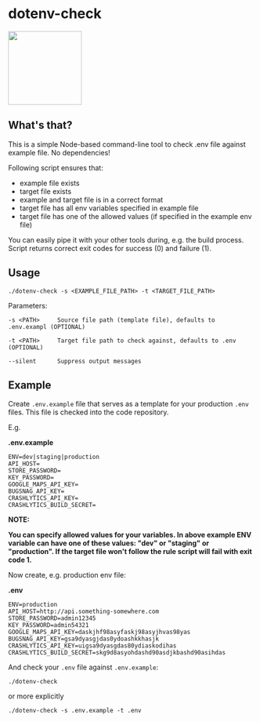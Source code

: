# dotenv-check

<img src="https://user-images.githubusercontent.com/2745825/29663827-5fdb09e0-88cd-11e7-8d68-76cf84d7ce5a.png" width="150">

## What's that?

This is a simple Node-based command-line tool to check .env file against example file. No dependencies!

Following script ensures that:
- example file exists
- target file exists
- example and target file is in a correct format
- target file has all env variables specified in example file
- target file has one of the allowed values (if specified in the example env file)

You can easily pipe it with your other tools during, e.g. the build process. Script returns correct exit codes for success (0) and failure (1). 

## Usage

`./dotenv-check -s <EXAMPLE_FILE_PATH> -t <TARGET_FILE_PATH>`

Parameters:

```Shell
-s <PATH>     Source file path (template file), defaults to .env.exampl (OPTIONAL)

-t <PATH>     Target file path to check against, defaults to .env (OPTIONAL)

--silent      Suppress output messages
```

## Example

Create `.env.example` file that serves as a template for your production `.env` files. This file is checked into the code repository.

E.g.

**.env.example**
```Shell
ENV=dev|staging|production
API_HOST=
STORE_PASSWORD=
KEY_PASSWORD=
GOOGLE_MAPS_API_KEY=
BUGSNAG_API_KEY=
CRASHLYTICS_API_KEY=
CRASHLYTICS_BUILD_SECRET=
```

**NOTE:**

**You can specify allowed values for your variables. In above example ENV variable can have one of these values: "dev" or "staging" or "production". If the target file won't follow the rule script will fail with exit code 1.**

Now create, e.g. production env file:

**.env**
```Shell
ENV=production
API_HOST=http://api.something-somewhere.com
STORE_PASSWORD=admin12345
KEY_PASSWORD=admin54321
GOOGLE_MAPS_API_KEY=daskjhf98asyfaskj98asyjhvas98yas
BUGSNAG_API_KEY=gsa9dyasgjdas0ydoashkkhasjk
CRASHLYTICS_API_KEY=uigsa9dyasgdas80ydiaskodihas
CRASHLYTICS_BUILD_SECRET=skg9d8asyohdashd90asdjkbashd90asihdas
```

And check your `.env` file against `.env.example`:

`./dotenv-check`

or more explicitly

`./dotenv-check -s .env.example -t .env`
